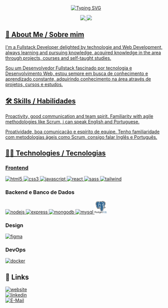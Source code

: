 
<div align="center">
  
[![Typing SVG](https://readme-typing-svg.demolab.com?font=Fira+Code&duration=3000&pause=1000&color=F7F7F7&background=FFFFFF00&width=435&lines=Bem-vindo(a)%2C+Sou+o+Rafael!%F0%9F%91%8B;Welcome%2C+I'm+Rafael!%F0%9F%91%8B)](https://git.io/typing-svg)

</div>

<div align="center">
  <a href="https://github.com/RafaelBerger">
  <img height="180em" src="https://github-readme-stats.vercel.app/api?username=RafaelBerger&show_icons=true&theme=dracula&include_all_commits=true&count_private=true"/>
  <img height="180em" src="https://github-readme-stats.vercel.app/api/top-langs/?username=RafaelBerger&layout=compact&langs_count=7&theme=dracula"/>
</div>

  
## 🚀 About Me / Sobre mim
I'm a Fullstack Developer delighted by technologie and Web Development, always learning and pursuing knowledge, acquired knowledge in the area through projects, courses and self-taught studies.

Sou um Desenvolvedor Fullstack fascinado por tecnologia e
Desenvolvimento Web, estou sempre em busca de conhecimento e
aprendizado constante, adquirindo conhecimento na área através de projetos, cursos e estudos.


  
  
## 🛠 Skills / Habilidades
Proactivity, good communication and team spirit.
Familiarity with agile methodologies like Scrum, i can speak English and Portuguese.

Proatividade, boa comunicação e espírito de equipe.
Tenho familiaridade com metodologias ágeis como Scrum, consigo falar Inglês e Português.


## 👩‍💻 Technologies / Tecnologias


### Frontend
<p align="left"> 
  <a href="https://www.w3.org/html/" target="_blank" rel="noreferrer"> 
    <img src="https://img.icons8.com/color/48/000000/html-5.png" alt="html5" width="40" height="40"/> 
  </a> 
  <a href="https://www.w3schools.com/css/" target="_blank" rel="noreferrer"> 
    <img src="https://img.icons8.com/color/48/000000/css3.png" alt="css3" width="40" height="40"/> 
  </a> 
  <a href="https://developer.mozilla.org/en-US/docs/Web/JavaScript" target="_blank" rel="noreferrer"> 
    <img src="https://img.icons8.com/color/48/000000/javascript.png" alt="javascript" width="40" height="40"/> 
  </a> 
  <a href="https://reactjs.org/" target="_blank" rel="noreferrer"> 
    <img src="https://img.icons8.com/color/48/000000/react-native.png" alt="react" width="40" height="40"/> 
  </a> 
  <a href="https://sass-lang.com" target="_blank" rel="noreferrer"> 
    <img src="https://img.icons8.com/color/48/000000/sass.png" alt="sass" width="40" height="40"/> 
  </a> 
  <a href="https://tailwindcss.com/" target="_blank" rel="noreferrer"> 
    <img src="https://img.icons8.com/color/48/000000/tailwindcss.png" alt="tailwind" width="40" height="40"/> 
  </a> 
</p>

### Backend e Banco de Dados
<p align="left"> 
  <a href="https://nodejs.org" target="_blank" rel="noreferrer"> 
    <img src="https://img.icons8.com/color/48/000000/nodejs.png" alt="nodejs" width="40" height="40"/> 
  </a> 
  <a href="https://expressjs.com" target="_blank" rel="noreferrer"> 
    <img src="https://img.icons8.com/color/48/000000/express-js.png" alt="express" width="40" height="40"/> 
  </a> 
  <a href="https://www.mongodb.com/" target="_blank" rel="noreferrer"> 
    <img src="https://img.icons8.com/color/48/000000/mongodb.png" alt="mongodb" width="40" height="40"/> 
  </a> 
  <a href="https://www.mysql.com/" target="_blank" rel="noreferrer"> 
    <img src="https://img.icons8.com/color/48/000000/mysql.png" alt="mysql" width="40" height="40"/> 
  </a> 
 <a href="https://www.postgresql.org" target="_blank" rel="noreferrer"> 
    <img src="https://raw.githubusercontent.com/devicons/devicon/master/icons/postgresql/postgresql-original-wordmark.svg" alt="postgresql" width="40" height="40"/> 
  </a> 
</p>

### Design
<p align="left"> 
  <a href="https://www.figma.com/" target="_blank" rel="noreferrer"> 
    <img src="https://img.icons8.com/color/48/000000/figma.png" alt="figma" width="40" height="40"/> 
  </a> 
</p>

### DevOps
<p align="left"> 
  <a href="https://www.docker.com/" target="_blank" rel="noreferrer"> 
    <img src="https://img.icons8.com/color/48/000000/docker.png" alt="docker" width="40" height="40"/> 
  </a> 
</p>


## 🔗 Links
[![website](https://img.shields.io/badge/-MY%20WEBSITE-blueviolet?style=for-the-badge&logo=appveyor&logoColor=white)](https://rafaelberger.vercel.app)  
[![linkedin](https://img.shields.io/badge/linkedin-0A66C2?style=for-the-badge&logo=linkedin&logoColor=white)](https://www.linkedin.com/in/rafael-berger/)  
[![E-Mail](https://img.shields.io/badge/Gmail-D14836?style=for-the-badge&logo=gmail&logoColor=white)](mailto:rafaelberger.dev@gmail.com?subject=Olá%20Rafael)
  


  
